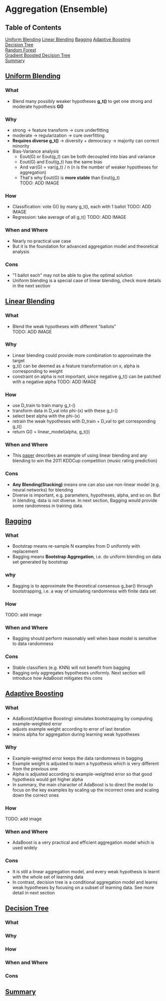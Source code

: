# Aggregation (Ensemble)

## Table of Contents
[Uniform Blending](#uniform-blending)
[Linear Blending](#linear-blending)
[Bagging](#bagging)
[Adaptive Boosting](#adaptive-boosting)  
[Decision Tree](#decision-tree)  
[Random Forest](#random-forest)  
[Gradient Boosted Decision Tree](#gradient-boosted-decision-tree)  
[Summary](#summary)

## [Uniform Blending](https://www.csie.ntu.edu.tw/~htlin/mooc/doc/207_handout.pdf)
### What
- Blend many possibly weaker hypotheses **g_t()** to get one strong and moderate hypothesis **G()** 
### Why
- strong -> feature transform -> cure underfitting
- moderate -> regularization -> cure overfitting
- **Requires diverse g_t()** -> diversity + democracy -> majority can correct minority
- Bias-Variance analysis
    - Eout(G) or Eout(g_t) can be both decoupled into bias and variance
    - Eout(G) and Eout(g_t) has the same bias
    - And var(G) = var(g_t) / n (n is the number of weaker hypotheses for aggregation)
    - That's why Eout(G) is **more stable** than Eout(g_t)  
    TODO: ADD IMAGE
### How
- Classification: vote G() by many g_t(), each with 1 ballot
TODO: ADD IMAGE
- Regression: take average of all g_t()
TODO: ADD IMAGE
### When and Where
- Nearly no practical use case
- But it is the foundation for advanced aggregation model and theoretical analysis
### Cons
- "1 ballot each" may not be able to give the optimal solution
- Uniform blending is a special case of linear blending, check more details in the next section

## [Linear Blending](https://www.csie.ntu.edu.tw/~htlin/mooc/doc/207_handout.pdf)
### What
- Blend the weak hypotheses with different "ballots"  
TODO: ADD IMAGE
### Why
- Linear blending could provide more combination to approximate the target
- g_t() can be deemed as a feature transformation on x, alpha is corresponding to weight
- constraint on alpha is not important, since negative g_t() can be patched with a negative alpha
TODO: ADD IMAGE
### How
- use D_train to train many g_t-()
- transform data in D_val into phi-(x) with these g_t-()
- select best alpha with the phi-(x)
- retrain the weak hypotheses with D_train + D_val to get corresponding g_t()
- return G() = linear_model(alpha, g_t())
### When and Where
- This [paper](https://www.csie.ntu.edu.tw/~htlin/paper/doc/wskdd11cup_one.pdf) describes an example of using linear blending and any blending to win the 2011 KDDCup competition (music rating prediction)
### Cons
- **Any Blending(Stacking)** means one can also use non-linear model (e.g. neural networks) for blending
- Diverse is important, e.g. parameters, hypotheses, alpha, and so on. But in blending, data is not diverse. In next section, Bagging would provide some randomness in training data.

## [Bagging](https://www.csie.ntu.edu.tw/~htlin/mooc/doc/207_handout.pdf)
### What
- Bootstrap means re-sample N examples from D uniformly with replacement
- Bagging means **Bootstrap Aggregation**, i.e. do uniform blending on data set generated by bootstrap 
### why
- Bagging is to approximate the theoretical consensus g_bar() through bootstrapping, i.e. a way of simulating randomness with finite data set
### How
TODO: add image
### When and Where
- Bagging should perform reasonably well when base model is sensitive to data randomness
### Cons
- Stable classifiers (e.g. KNN) will not benefit from bagging
- Bagging only aggregates hypotheses uniformly. Next section will introduce how AdaBoost mitigates this cons

## [Adaptive Boosting](https://www.csie.ntu.edu.tw/~htlin/mooc/doc/208_handout.pdf)
### What
- AdaBoost(Adaptive Boosting) simulates bootstrapping by computing example-weighted error
- adjusts example weight according to error of last iteration
- learns alpha for aggregation during learning weak hypotheses
### Why
- Example-weighted error keeps the data randomness in bagging
- Example weight is adjusted to learn a hypothesis which is very different from the previous one
- Alpha is adjusted according to example-weighted error so that good hypothesis would get higher alpha
- In summary, the main character of AdaBoost is to direct the model to focus on the key examples by scaling up the incorrect ones and scaling down the correct ones
### How
TODO: add image
### When and Where
- AdaBoost is a very practical and efficient aggregation model which is used widely
### Cons
- It is still a linear aggregation model, and every weak hypothesis is learnt with the whole set of learning data
- In contrast, decision tree is a conditional aggregation model and learns weak hypotheses by focusing on a subset of learning data. See more detail in next section

## [Decision Tree](https://www.csie.ntu.edu.tw/~htlin/mooc/doc/209_handout.pdf)
### What

### Why
### How
### When and Where
### Cons

## [Summary](https://www.csie.ntu.edu.tw/~htlin/mooc/doc/211_handout.pdf)

